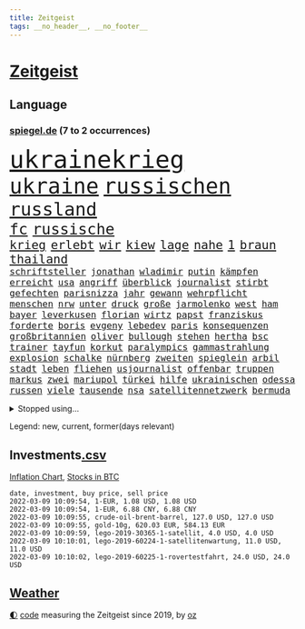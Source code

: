 ```yaml
---
title: Zeitgeist
tags: __no_header__, __no_footer__
---
```


# [Zeitgeist](https://oliz.io/zeitgeist/)

## Language

<h3><a href="https://www.spiegel.de" target="_blank">spiegel.de</a> (7 to 2 occurrences)</h3>
<p style="font-family:monospace">
<span style="font-size:32pt"><a href="news_links.html#ukrainekrieg" class="current">ukrainekrieg</a></span>
<br>
<span style="font-size:28pt"><a href="news_links.html#ukraine" class="current">ukraine</a></span>
<span style="font-size:28pt"><a href="news_links.html#russischen" class="current">russischen</a></span>
<br>
<span style="font-size:24pt"><a href="news_links.html#russland" class="current">russland</a></span>
<br>
<span style="font-size:20pt"><a href="news_links.html#fc" class="current">fc</a></span>
<span style="font-size:20pt"><a href="news_links.html#russische" class="current">russische</a></span>
<br>
<span style="font-size:16pt"><a href="news_links.html#krieg" class="current">krieg</a></span>
<span style="font-size:16pt"><a href="news_links.html#erlebt" class="current">erlebt</a></span>
<span style="font-size:16pt"><a href="news_links.html#wir" class="current">wir</a></span>
<span style="font-size:16pt"><a href="news_links.html#kiew" class="current">kiew</a></span>
<span style="font-size:16pt"><a href="news_links.html#lage" class="current">lage</a></span>
<span style="font-size:16pt"><a href="news_links.html#nahe" class="current">nahe</a></span>
<span style="font-size:16pt"><a href="news_links.html#1" class="current">1</a></span>
<span style="font-size:16pt"><a href="news_links.html#braun" class="current">braun</a></span>
<span style="font-size:16pt"><a href="news_links.html#thailand" class="current">thailand</a></span>
<br>
<span style="font-size:12pt"><a href="news_links.html#schriftsteller" class="current">schriftsteller</a></span>
<span style="font-size:12pt"><a href="news_links.html#jonathan" class="current">jonathan</a></span>
<span style="font-size:12pt"><a href="news_links.html#wladimir" class="current">wladimir</a></span>
<span style="font-size:12pt"><a href="news_links.html#putin" class="current">putin</a></span>
<span style="font-size:12pt"><a href="news_links.html#kämpfen" class="current">kämpfen</a></span>
<span style="font-size:12pt"><a href="news_links.html#erreicht" class="current">erreicht</a></span>
<span style="font-size:12pt"><a href="news_links.html#usa" class="current">usa</a></span>
<span style="font-size:12pt"><a href="news_links.html#angriff" class="current">angriff</a></span>
<span style="font-size:12pt"><a href="news_links.html#überblick" class="current">überblick</a></span>
<span style="font-size:12pt"><a href="news_links.html#journalist" class="current">journalist</a></span>
<span style="font-size:12pt"><a href="news_links.html#stirbt" class="current">stirbt</a></span>
<span style="font-size:12pt"><a href="news_links.html#gefechten" class="current">gefechten</a></span>
<span style="font-size:12pt"><a href="news_links.html#parisnizza" class="new">parisnizza</a></span>
<span style="font-size:12pt"><a href="news_links.html#jahr" class="current">jahr</a></span>
<span style="font-size:12pt"><a href="news_links.html#gewann" class="current">gewann</a></span>
<span style="font-size:12pt"><a href="news_links.html#wehrpflicht" class="current">wehrpflicht</a></span>
<span style="font-size:12pt"><a href="news_links.html#menschen" class="current">menschen</a></span>
<span style="font-size:12pt"><a href="news_links.html#nrw" class="current">nrw</a></span>
<span style="font-size:12pt"><a href="news_links.html#unter" class="current">unter</a></span>
<span style="font-size:12pt"><a href="news_links.html#druck" class="current">druck</a></span>
<span style="font-size:12pt"><a href="news_links.html#große" class="current">große</a></span>
<span style="font-size:12pt"><a href="news_links.html#jarmolenko" class="new">jarmolenko</a></span>
<span style="font-size:12pt"><a href="news_links.html#west" class="current">west</a></span>
<span style="font-size:12pt"><a href="news_links.html#ham" class="current">ham</a></span>
<span style="font-size:12pt"><a href="news_links.html#bayer" class="current">bayer</a></span>
<span style="font-size:12pt"><a href="news_links.html#leverkusen" class="current">leverkusen</a></span>
<span style="font-size:12pt"><a href="news_links.html#florian" class="current">florian</a></span>
<span style="font-size:12pt"><a href="news_links.html#wirtz" class="new">wirtz</a></span>
<span style="font-size:12pt"><a href="news_links.html#papst" class="current">papst</a></span>
<span style="font-size:12pt"><a href="news_links.html#franziskus" class="current">franziskus</a></span>
<span style="font-size:12pt"><a href="news_links.html#forderte" class="current">forderte</a></span>
<span style="font-size:12pt"><a href="news_links.html#boris" class="current">boris</a></span>
<span style="font-size:12pt"><a href="news_links.html#evgeny" class="new">evgeny</a></span>
<span style="font-size:12pt"><a href="news_links.html#lebedev" class="new">lebedev</a></span>
<span style="font-size:12pt"><a href="news_links.html#paris" class="current">paris</a></span>
<span style="font-size:12pt"><a href="news_links.html#konsequenzen" class="current">konsequenzen</a></span>
<span style="font-size:12pt"><a href="news_links.html#großbritannien" class="current">großbritannien</a></span>
<span style="font-size:12pt"><a href="news_links.html#oliver" class="current">oliver</a></span>
<span style="font-size:12pt"><a href="news_links.html#bullough" class="new">bullough</a></span>
<span style="font-size:12pt"><a href="news_links.html#stehen" class="current">stehen</a></span>
<span style="font-size:12pt"><a href="news_links.html#hertha" class="current">hertha</a></span>
<span style="font-size:12pt"><a href="news_links.html#bsc" class="current">bsc</a></span>
<span style="font-size:12pt"><a href="news_links.html#trainer" class="current">trainer</a></span>
<span style="font-size:12pt"><a href="news_links.html#tayfun" class="new">tayfun</a></span>
<span style="font-size:12pt"><a href="news_links.html#korkut" class="new">korkut</a></span>
<span style="font-size:12pt"><a href="news_links.html#paralympics" class="new">paralympics</a></span>
<span style="font-size:12pt"><a href="news_links.html#gammastrahlung" class="new">gammastrahlung</a></span>
<span style="font-size:12pt"><a href="news_links.html#explosion" class="current">explosion</a></span>
<span style="font-size:12pt"><a href="news_links.html#schalke" class="current">schalke</a></span>
<span style="font-size:12pt"><a href="news_links.html#nürnberg" class="current">nürnberg</a></span>
<span style="font-size:12pt"><a href="news_links.html#zweiten" class="current">zweiten</a></span>
<span style="font-size:12pt"><a href="news_links.html#spieglein" class="new">spieglein</a></span>
<span style="font-size:12pt"><a href="news_links.html#arbil" class="new">arbil</a></span>
<span style="font-size:12pt"><a href="news_links.html#stadt" class="current">stadt</a></span>
<span style="font-size:12pt"><a href="news_links.html#leben" class="current">leben</a></span>
<span style="font-size:12pt"><a href="news_links.html#fliehen" class="current">fliehen</a></span>
<span style="font-size:12pt"><a href="news_links.html#usjournalist" class="new">usjournalist</a></span>
<span style="font-size:12pt"><a href="news_links.html#offenbar" class="current">offenbar</a></span>
<span style="font-size:12pt"><a href="news_links.html#truppen" class="current">truppen</a></span>
<span style="font-size:12pt"><a href="news_links.html#markus" class="current">markus</a></span>
<span style="font-size:12pt"><a href="news_links.html#zwei" class="current">zwei</a></span>
<span style="font-size:12pt"><a href="news_links.html#mariupol" class="new">mariupol</a></span>
<span style="font-size:12pt"><a href="news_links.html#türkei" class="current">türkei</a></span>
<span style="font-size:12pt"><a href="news_links.html#hilfe" class="current">hilfe</a></span>
<span style="font-size:12pt"><a href="news_links.html#ukrainischen" class="current">ukrainischen</a></span>
<span style="font-size:12pt"><a href="news_links.html#odessa" class="current">odessa</a></span>
<span style="font-size:12pt"><a href="news_links.html#russen" class="current">russen</a></span>
<span style="font-size:12pt"><a href="news_links.html#viele" class="current">viele</a></span>
<span style="font-size:12pt"><a href="news_links.html#tausende" class="current">tausende</a></span>
<span style="font-size:12pt"><a href="news_links.html#nsa" class="new">nsa</a></span>
<span style="font-size:12pt"><a href="news_links.html#satellitennetzwerk" class="new">satellitennetzwerk</a></span>
<span style="font-size:12pt"><a href="news_links.html#bermuda" class="new">bermuda</a></span>
</p>
<details>
<summary>Stopped using...</summary>
<p class="former" style="font-size:12pt">
linie(508) arbeitete(507) aufmerksamkeit(507) ausbruch(507) nominierung(507) scheuer(507) einzelnen(506) erklärung(506) persönliche(506) beschwerde(505) elfmeter(505) gegenseitig(505) himmel(505) kämpfte(505) schweigt(505) street(505) brexit(504) einzelhandel(504) entdeckung(504) horst(504) leeren(504) nachfolge(504) notfalls(504) verboten(504) verschoben(504) öfter(504) überlebte(504) alpen(503) beleidigungen(503) fbi(503) jury(503) kita(503) legte(503) präsentieren(503) umso(503) verlängerung(503) verschiebt(503) andré(502) atmosphäre(502) daraufhin(502) klaren(502) londoner(502) nachruf(502) polizeieinsatz(502) sprengstoff(502) ziemlich(502) ankunft(501) coronaschnelltests(501) erfolgreiche(501) gemeinden(501) juden(501) konservativen(501) ludwig(501) sexuelle(501) unrecht(501) verdächtiger(501) verraten(501) abgang(500) amerikaner(500) armut(500) büros(500) fließt(500) heimlich(500) herbert(500) korruption(500) kräftig(500) letzter(500) mathias(500) radsport(500) steuer(500) sächsischen(500) zurzeit(500) bundestagswahl(499) d(499) duell(499) erhielt(499) kampagne(499) lockdowns(499) umsetzen(499) vorschläge(499) alarm(498) einstigen(498) george(498) hinterlassen(498) kleiner(498) konfrontiert(498) lieben(498) minute(498) nachhaltig(498) nigeria(498) verbindung(498) abwehr(497) angeblichen(497) anzeige(497) befreit(497) black(497) durchgesetzt(497) eindämmen(497) finanzaufsicht(497) gebraucht(497) großbritanniens(497) historisch(497) jüngste(497) kiel(497) lüge(497) peru(497) putsch(497) seitdem(497) shutdown(497) versuchte(497) wissenschaft(497) zwang(497) chefin(496) erbe(496) erstaunlich(496) gesteht(496) joshua(496) julia(496) jung(496) kontrolliert(496) krankenhäusern(496) menschenrechte(496) strecke(496) trafen(496) usbehörden(496) deal(495) dubai(495) erwartungen(495) freund(495) gemeinsamen(495) mauer(495) nutzer(495) organisationen(495) philip(495) regime(495) 10(494) anhänger(494) anteil(494) australische(494) bundesstaat(494) endspiel(494) frust(494) klimapolitik(494) regiert(494) karte(493) kollaps(493) körperverletzung(493) opfers(493) politikerinnen(493) skepsis(493) 52(492) ermöglichen(492) jugendlicher(492) kaputt(492) konzentrieren(492) lkw(492) torhüter(492) demokratische(491) hund(491) mieten(491) orbán(491) quer(491) distanz(490) entwickeln(490) schnelltests(490) wiederholt(490) dämpfer(489) ergibt(489) kulissen(489) weltrekord(489) 3(488) erinnern(488) juni(488) kürzlich(488) lücke(488) methoden(488) spotify(488) lieferten(487) reiste(487) signalisiert(487) zinsen(487) lernt(486) steckte(486) stiegen(486) tim(486) belege(485) homosexuelle(485) kabul(485) kommunistische(485) streitet(485) amerikas(484) ausmaß(484) euaustritt(484) glücklich(484) neuauflage(484) griechische(483) verklagen(483) verstößt(483) verwandelt(483) analysiert(482) antonio(482) varianten(482) antisemitismus(481) glaubwürdigkeit(481) hessischen(481) rundfunk(481) titelverteidiger(481) verstanden(481) wiederholen(481) duisburg(480) landesweit(480) springen(480) frisch(479) indirekt(479) spitzenreiter(479) 54(477) katholischen(477) love(477) migration(477) müsste(477) übernommen(477) gesundheitsministerium(475) hadert(475) hausarrest(475) rollt(475) stahl(475) einig(474) händler(473) unterschrieben(473) vermissen(473) boomen(472) bundesamts(472) erfährt(472) erstochen(472) kassieren(472) sprachen(472) automatisch(471) erweist(471) gastronomie(471) präsenz(471) äußerte(471) drin(469) stört(469) staatshilfen(468) dringt(467) fließen(467) zeigten(467) 2012(466) riesiges(465) sprung(465) grünenchefin(464) herausforderung(463) flüchtete(462) patzt(462) intelligenz(461) kleinkind(461) intensivstationen(460) kanaren(460) kanadas(458) grüner(457) beobachtung(455) herausforderungen(453) konzert(453) teuren(453) schweine(451) eingeschaltet(449) pentagon(449) ausgaben(447) weltmeisterschaft(447) inselstaat(446) quadratmeter(442) herzinfarkt(441) last(440) riesigen(440) ausgemacht(439) koblenz(433) trugen(431) kolleginnen(429) diess(428) erzieher(428) 58(423) nick(423) schärfer(420) leiter(419) dankt(418) ereignet(418) stiko(413) zustimmen(398) langjährige(397) gewinne(396) zusätzlichen(395) infos(393) schuf(393) diagnose(392) triumphierte(389) gegeneinander(388) fuhren(383) klappen(382) ausstellung(377) pokal(375) belästigung(372) lehrerin(372) skandale(370) indiens(366) militärjunta(364) wolken(364) josef(362) containerschiff(361) kaffee(359) magische(359) günstig(358) unzureichend(358) rein(356) strich(353) promille(348) bürgerrechtler(346) westberlin(346) ausländischen(345) gekippt(345) paaren(342) athen(341) orte(339) cannabis(335) abgestürzt(329) bosch(326) belgische(322) joseph(318) gewalttat(315) fühle(313) erdoğans(312) asyl(311) finanziert(308) spannende(308) financial(307) ferdinand(305) rechnung(305) charles(304) eile(296) fußballnationalmannschaft(294) fußballstar(294) holz(293) erlässt(290) heizt(289) durchsuchung(280) hingelegt(278) regierungskoalition(278) abgegeben(276) schönheit(276) erholen(273) neunjähriger(272) dauerregen(271) schwule(271) pop(270) unglaublich(268) hardliner(267) dorthin(266) verließ(265) videoaufnahmen(263) impfverweigerer(262) jahresende(262) parlamentswahlen(261) 01(258) einwanderer(258) pandemien(256) laute(255) lago(254) maggiore(254) fotografen(251) warb(251) bezichtigt(250) indigene(250) träumt(250) bestseller(249) kleidung(249) angeblichem(248) befragung(248) eröffnung(246) lee(246) entsorgt(245) transfers(245) ausnahme(243) erhöhte(242) peters(241) aussterben(240) staatschefs(240) lkwanhänger(239) verurteilter(238) eingriff(234) dänen(233) white(233) ohnehin(232) zwingen(232) teufel(231) expertengremium(229) schließung(229) chaotischen(223) heiraten(223) auslaufen(222) usmilitär(221) vierter(221) intendant(220) geldstrafen(219) mob(219) 18jährige(217) umzug(216) überflutet(216) abgesehen(215) geräumt(215) ostseepipeline(214) strikten(213) verstorben(213) zwischendurch(213) häufigsten(212) waldbrand(212) einführung(210) forschungsteam(210) designierte(209) 1994(208) alleingang(208) kolumbianische(205) weibliche(205) gelaufen(204) maurer(204) ungeimpften(203) schwimmt(201) camp(200) halbleitern(200) menschenrechtsaktivisten(200) usnotenbank(200) erzeugen(199) preisanstieg(199) äußerung(199) antikörper(198) gelohnt(198) jinping(197) kulisse(197) wechselte(196) staatsmedien(195) gemischt(194) bezogen(193) norwegischen(193) siebzigerjahren(193) 1976(192) bundesbehörde(192) ersetzt(192) folgenschweren(192) genießt(192) schwarz(192) demonstrierten(191) spencer(191) 69(189) aufträge(189) bemerkbar(189) angemeldet(188) gerissen(188) niklas(187) verbinden(187) kristina(186) verzockt(186) faszinierende(185) meterhohe(185) plante(184) rundfunks(184) achte(183) annika(183) vergisst(183) engsten(182) löschen(182) zurückgeben(181) stehlen(180) zügen(178) arbeitstag(177) zerbrach(177) anhängern(176) fische(176) händen(176) erkannt(173) ernüchternd(171) staatsbesuch(171) ussoldaten(171) kabuler(170) faktoren(169) erfinden(168) pastor(167) überraschende(167) fahndung(165) instanz(165) größeres(164) investiert(164) zuschuss(164) überfahrt(164) 115(162) 2025(162) bekenntnis(162) filip(162) 73(161) preiserhöhungen(161) toilette(161) fressen(160) zugverkehr(160) faktencheck(159) gesessen(159) rücktrittsforderungen(158) unterschiedlichen(158) gordon(157) verordnete(156) ifo(155) inmitten(155) 3100(154) gestimmt(153) exklusiven(152) söders(152) wiederholung(152) zwecke(152) ahmaud(151) antwortete(151) arbery(151) friedlich(150) talk(150) 2gregel(148) anton(148) infektionsschutzgesetz(148) media(148) angezündet(147) bedauert(147) genesung(147) geschäftsführerin(147) straftaten(146) kleinere(145) personelle(145) brady(144) grippe(144) hell(144) radikalen(144) auftritten(143) zurückzahlen(142) auszubildende(141) genügt(141) geplatztem(141) mr(141) ungeimpfter(141) hanna(140) junta(140) englisch(139) natalie(139) sicherheitslücken(139) 35000(138) berlinbrandenburg(138) hadern(138) erneutes(137) jährlich(137) kapstadt(137) tücken(137) zurückzuholen(137) berufen(136) großprojekt(136) realen(136) regierende(136) xavier(136) burundi(135) ice(135) mad(135) betrunkenen(134) bewaffneter(134) filmbranche(133) umstellung(133) verschüttet(133) weiterbildung(132) beifahrer(131) engpässen(131) tasche(131) tragisch(131) getötete(130) usjustiz(130) winkel(130) knüpfen(129) schlepper(129) sozialer(129) zerknirscht(129) 78(128) price(128) schleuser(128) sicherstellen(128) theologe(128) betrunken(127) grünenfraktion(127) spezielle(127) vorschlagen(126) trank(125) arbeitslosen(124) bundländerrunde(124) gefängnissen(124) inbetriebnahme(124) zurückgezogen(124) bedrängt(123) geltendes(123) knappheit(123) oppositionsführer(123) unsicherheiten(123) betreibern(122) coronabonus(122) süle(122) comedian(121) spürbar(121) strafvollzug(121) minderheitsregierung(120) schwächen(120) strafverfahren(120) aung(119) baubranche(119) geheimdienste(119) n26(119) umsetzung(119) exkanzler(118) rotterdam(118) trends(118) weißer(118) afdabgeordnete(117) billigt(117) faul(117) dame(116) dfbteam(116) künstlicher(116) renaissance(116) repräsentantenhaus(116) abu(115) perspektive(115) privatleben(115) verfolgten(115) ampelpartner(114) mitschuld(114) vaterland(114) verbringt(114) großhandel(113) reichelt(113) ambitionen(112) döpfner(112) farblich(112) gleisbett(112) polnischer(112) springerchef(112) xvi(112) begleichen(111) radikaler(111) verfassungsbeschwerde(111) viola(111) 30000(110) mutterkonzern(110) verstorbene(110) wilden(109) adrenalin(108) häftlinge(108) spielfilm(107) mahnen(106) verleihung(106) gestört(105) homo(105) sapiens(105) zeitplan(105) bekannteste(104) unglaubliche(104) zentralbanken(104) überragende(104) weinen(103) esaastronaut(102) lebendig(102) mehrmals(101) rammt(101) bayernstar(100) bitterer(99) case(99) havre(99) stromkunden(98) zugesetzt(98) disziplin(97) gasknappheit(97) belogen(96) entzündet(96) gesundheitssektor(96) greenwashing(96) hinrichtungen(96) cleo(95) macrons(95) perfekt(95) apartheid(94) coronaisolation(94) kaiserslautern(94) tonga(94) ökostromumlage(94) amerikanerin(93) cduvorsitzende(93) lärm(93) rodler(93) woanders(93) boostern(92) quält(92) ehrlich(91) erfolgs(91) mobilisieren(91) abschmelzen(90) aggressiven(90) bundeshaushalt(90) escooter(90) imperium(90) kinofilm(90) mehrheitlich(90) rekordzahl(90) auffrischungsimpfungen(89) automaten(89) jogger(89) jude(89) mexikanischen(89) perfider(89) alexijewitsch(88) herta(88) klimaneutrale(88) reihenweise(88) tommy(88) vorkaufsrecht(88) westeuropa(88) coronaberichterstattung(87) eingeläutet(87) hintermänner(87) marktanteil(87) todesstrafe(87) windenergie(87) zensiert(87) zig(87) ostern(86) outfit(86) sachverständigenrat(86) tories(86) unterbringung(86) verschoss(86) abzuhalten(85) falk(85) führungsduo(85) geisenberger(85) perus(85) sportstätten(85) wolfsburger(85) fahrerlaubnis(84) guterres(84) lebenslang(84) mail(84) unogeneralsekretär(84) unverantwortlich(84) wmteilnahme(84) auswirkt(83) gefängnisse(83) karljosef(83) laumann(83) lebenszeichen(83) quentin(83) studiengänge(83) testnachweis(83) windkraftanlagen(83) ökonomin(83) alkoholisierter(82) oskar(82) treibender(82) usrepräsentantenhaus(82) dürr(81) extremsportler(81) gebürtige(81) tierhaltung(81) immunschutz(80) kyi(80) suu(80) thesen(80) dunja(79) hayali(79) management(79) morddrohungen(79) verunsicherung(79) architektur(78) camilla(78) ibizaaffäre(78) krokodil(78) tiefsee(78) zufall(78) 8500(77) kontrollierte(77) gesundheitsexperte(76) interpol(76) sinnlos(76) tatmotiv(76) werkbank(76) 1995(75) branchenverband(75) bundesagentur(75) nordpolarmeer(75) tipp(75) übertrieben(75) gewinnung(74) mitleid(74) pessimistisch(74) schreie(74) verzweifelter(74) betreuern(73) coronagegner(73) f(73) immunologin(73) krach(73) krisenstab(73) polittalk(73) steuergeld(73) unterzeichnen(73) 107(72) ausliefern(72) dahmen(71) dudenhöffer(71) verrückte(71) 122(70) amüsiert(70) coronapositiv(70) lastminutesieg(70) milden(70) möchten(70) nordirak(70) rasanten(70) reinhart(70) schottet(70) steuerzahler(70) verzeihung(70) abwehrraketen(69) abzusagen(69) angestachelt(69) coronavirusnews(69) disney+(69) dominanten(69) verifizieren(69) behauptungen(68) einzelfall(68) herunterfahren(68) streaming(68) tierärzte(68) vaterschaft(68) weiterarbeiten(68) caroline(67) gelungenes(67) verankert(67) zerstritten(67) überflüssig(67) erfuhren(66) letztlich(66) staatssekretärin(66) widmet(66) ereignisreichen(65) eukommissionschefin(65) fußballheld(65) kader(65) lesbos(65) polizistenmorde(65) thematisiert(65) verurteilten(65) 1957(64) abschnitte(64) besetzung(64) betonte(64) erfurter(64) passte(64) senden(64) zwangsweise(64) ökosysteme(64) 1954(63) bern(63) cnn(63) eckel(63) elternschaft(63) finanzmarktaufsicht(63) fußballspielen(63) irene(63) marcus(63) rihanna(63) schwerwiegender(63) spitzenvertreter(63) teuerung(63) angelegt(62) beschwerte(62) downing(62) eberl(62) formulieren(62) führungskräfte(62) lawine(62) meiste(62) schulterschluss(62) tvshow(62) 136(61) ampelpolitiker(61) erahnen(61) feigheit(61) fotostrecke(61) fünfmal(61) sackgasse(61) uskonzerns(61) weltcup(61) 65jähriger(60) auslandssender(60) baustellen(60) filmpreis(60) hochrisikogebiet(60) hochzeit(60) muscheln(60) pflegepersonal(60) transport(60) uigurischen(60) vollzogen(60) überprüfung(60) außenhandel(59) exregierungschefin(59) ffp2masken(59) führungsriege(59) leitete(59) schlaganfall(59) wintersportler(59) 20jähriger(58) anlauf(58) aufmarschiert(58) ausgezeichnete(58) gefängnisstrafe(58) horrorfilm(58) krisengebiete(58) pflegekräften(58) baumgart(57) gebunden(57) gletscherschmelze(57) op(57) vergiftet(57) bat(56) dreistelligen(56) fangen(56) kardiologen(56) madagaskar(56) offenbarte(56) spielplan(56) afdfraktion(55) lawinengefahr(55) mittelgebirgen(55) nordseeinsel(55) pflegeheime(55) trainers(55) untergebenen(55) vorgezogene(55) antisemitismusvorwürfen(54) nutzlos(54) verhinderung(54) pool(53) zinspolitik(53) audi(52) definitiv(52) herausragenden(52) kamerun(52) kameruns(52) küken(52) lesbischen(52) richtungen(52) sperma(52) wartete(52) harvard(51) kern(51) parker(51) senders(51) urwald(51) iranerin(50) kremls(50) ressorts(50) versilbern(50) ausgewertet(49) bestellte(49) defibrillator(49) jagdschein(49) medienaufsicht(49) schanze(49) vorzubereiten(49) wunderwaffe(49) zeige(49) 219a(48) ausnahmefällen(48) begeisterung(48) büning(48) emily(48) erfolgte(48) paragraf(48) waghalsigen(48) angepfiffen(47) autofahrerinnen(47) beifahrerin(47) berger(47) bijan(47) biopic(47) charlotte(47) djirsarai(47) erledigen(47) jährliche(47) uiguren(47) vorzeitiges(47) beninbronzen(46) beschäftigen(46) biermann(46) disziplinarverfahren(46) fossilien(46) homeofficepauschale(46) msv(46) schaulustige(46) tee(46) afrikacup(45) auktionshaus(45) australier(45) flüchtlingsboot(45) freiheiten(45) jecken(45) partners(45) pelé(45) slogans(45) wiederherstellen(45) enttäuschungen(44) erinnerungsstücke(44) gewichten(44) lastwagenfahrer(44) malu(44) niederschlagung(44) regenfällen(44) teslas(44) val(44) zahlreicher(44) ausgesperrt(43) bischofskonferenz(43) gewertet(43) heusgen(43) japaner(43) lörrach(43) challenge(42) dahintersteckt(42) dorfbewohner(42) profifußballspiel(42) skispringerinnen(42) thronjubiläum(42) verringern(42) ermahnte(41) gefeierten(41) riot(41) schnappt(41) coronaeinreiseregeln(40) expremier(40) flüchtlingscamp(40) frauenquote(40) mehrt(40) nächtliche(40) querdenkerdemos(40) taube(40) uke(40) blühen(39) familienvater(39) fehlstart(39) greene(39) hauptbahnhof(39) marjorie(39) publikation(39) demos(38) fragte(38) lemke(38) medienanstalt(38) mexikaner(38) positioniert(38) übertroffen(38) 130000(37) anderson(37) folgenschwerer(37) gefühlen(37) gegründet(37) kulturstaatsministerin(37) muslimische(37) mühsam(37) rodelt(37) unfalls(37) wettkampf(37) ärgsten(37) blutig(36) bundestagswahlkampf(36) ernteten(36) handelsabkommen(36) beleg(35) erlegt(35) finanzschwache(35) fächern(35) pfau(35) religiöse(35) 800000(34) reicher(34) ryōyū(34) videoplattform(34) belastungen(33) erweitern(33) medizinisches(33) moïse(33) raubkatzen(33) residenz(33) tirol(33) trauriger(33) viertes(33) vorstellungen(33) covidverlauf(32) dürftig(32) erleichterungen(32) ffp2maskenpflicht(32) hansgeorg(32) kinderwunsch(32) maaßen(32) skifahrerin(32) strolz(32) süditalien(32) baupreise(31) beitragen(31) brandursache(31) entschluss(31) kabinettskollegen(31) kasachstan(31) rekordstand(31) sparsamkeit(31) stromversorger(31) check(30) einfachen(30) eliten(30) endemie(30) fluchtgefahr(30) flüchtlingslager(30) fußballtransfers(30) gewährleistet(30) handels(30) krimineller(30) plenarsaal(30) unterscheiden(30) 33jähriger(29) ausfindig(29) danke(29) explizit(29) flaggschiff(29) fragwürdig(29) sassoli(29) weltstar(29) arbeitslose(28) castillo(28) coronastudie(28) covid19infektion(28) douglas(28) hupen(28) tunesien(28) usarmee(28) auswertung(27) dokument(27) ernennt(27) fertigstellung(27) mavericks(27) viereinhalb(27) wagt(27) grundschule(26) menschenmassen(26) orden(26) pyrenäen(26) taxonomie(26) vorwarnung(26) wundert(26) demoliert(25) dschungelcamp(25) großveranstaltung(25) industrieproduktion(25) kabine(25) lucaapp(25) mehrfachen(25) pims(25) schiller(25) uspolizei(25) verbandschef(25) wohnungsbrand(25) briefmarken(24) fehlendes(24) genesenenstatus(24) sondermarken(24) beschuldigte(23) diebesgut(23) ratschläge(23) unausweichlich(23) verweigerte(23) immunsystems(22) kemmer(22) rechtslage(22) ronja(22) sponsoring(22) zulassen(22) aneinander(21) angabe(21) beriet(21) dominierten(21) exekutiert(21) gepatzt(21) gießen(21) helgoland(21) selbstfahrende(21) vorprodukte(21) 49(20) holocausts(20) orange(20) roberts(20) schottischer(20) unterschlagen(20) anschlagsplan(19) beckenbauer(19) beobachtungen(19) bitter(19) brauch(19) covid19erkrankte(19) entschlossenheit(19) jemenkrieg(19) nonne(19) schaltete(19) symptomen(19) christin(18) don't(18) exberater(18) fehlverhalten(18) ibrahim(18) leistungsträger(18) okpara(18) österreicher(18) abgeschottet(17) burnout(17) geschlossenheit(17) milliardenschweren(17) morddrohung(17) omikroninfektion(17) quasi(17) unterwasservulkans(17) vergewaltiger(17) vorigen(17) eigentore(16) mental(16) ratzinger(16) schießstand(16) techniker(16) unionsländer(16) abschaffung(15) bundesverteidigungsministerin(15) debauswahl(15) expapst(15) grünenanhänger(15) parkplätze(15) pflegeeinrichtungen(15) ablösefrei(14) berufsbezogene(14) breivik(14) erschöpfung(14) gefährlichstes(14) kernfusion(14) krass(14) massenmörder(14) misstrauensvotum(14) neil(14) neubauten(14) vergleichsportals(14) young(14) abschlussarbeit(13) afrikacups(13) bernal(13) coronaboni(13) egan(13) kampfflugzeuge(13) riesenerfolg(13) selektive(13) unionsfraktionsmanager(13) uskonzerne(13) verwundete(13) besitz(12) beton(12) gemeinsamkeit(12) olympiamannschaft(12) rogan(12) siegeszug(12) straftäter(12) transfermarkt(12) waschbär(12) aubameyang(11) hinweg(11) hungrig(11) kreisen(11) partygateaffäre(11) pierreemerick(11) pokalachtelfinale(11) rückruf(11) scotland(11) toryabgeordneter(11) ustruppen(11) volkswirte(11) yard(11)
</p>
</details>
<p>Legend: <span class="new">new</span>, <span class="current">current</span>, <span class="former">former(days relevant)</span></p>

## Investments[.csv](investments.csv)

[Inflation Chart](https://inflationchart.com),
[Stocks in BTC](https://stonksinbtc.xyz/)

```
date, investment, buy price, sell price
2022-03-09 10:09:54, 1-EUR, 1.08 USD, 1.08 USD
2022-03-09 10:09:54, 1-EUR, 6.88 CNY, 6.88 CNY
2022-03-09 10:09:55, crude-oil-brent-barrel, 127.0 USD, 127.0 USD
2022-03-09 10:09:55, gold-10g, 620.03 EUR, 584.13 EUR
2022-03-09 10:09:59, lego-2019-30365-1-satellit, 4.0 USD, 4.0 USD
2022-03-09 10:10:01, lego-2019-60224-1-satellitenwartung, 11.0 USD, 11.0 USD
2022-03-09 10:10:02, lego-2019-60225-1-rovertestfahrt, 24.0 USD, 24.0 USD
```

## [Weather](weather.html)

<footer>
<a href="javascript:toggleTheme()" class="nav">🌓</a>
<a href="https://github.com/ooz/zeitgeist">code</a> measuring the Zeitgeist since 2019, by <a href="https://oliz.io">oz</a>
</footer>
